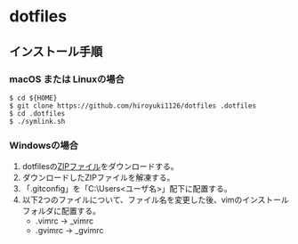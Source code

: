 # dotfiles

## インストール手順

### macOS または Linuxの場合

```
$ cd ${HOME}
$ git clone https://github.com/hiroyuki1126/dotfiles .dotfiles
$ cd .dotfiles
$ ./symlink.sh
```

### Windowsの場合

1. dotfilesの[ZIPファイル](https://github.com/hiroyuki1126/dotfiles/archive/master.zip)をダウンロードする。
1. ダウンロードしたZIPファイルを解凍する。
1. 「.gitconfig」を「C:\Users\<ユーザ名>」配下に配置する。
1. 以下2つのファイルについて、ファイル名を変更した後、vimのインストールフォルダに配置する。
    * .vimrc → _vimrc
    * .gvimrc → _gvimrc
